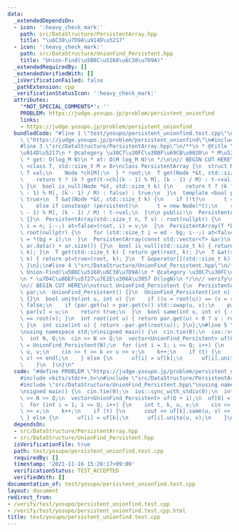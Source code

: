 ```yaml
---
data:
  _extendedDependsOn:
  - icon: ':heavy_check_mark:'
    path: src/DataStructure/PersistentArray.hpp
    title: "\u6C38\u7D9A\u914D\u5217"
  - icon: ':heavy_check_mark:'
    path: src/DataStructure/UnionFind_Persistent.hpp
    title: "Union-Find(\u5B8C\u5168\u6C38\u7D9A)"
  _extendedRequiredBy: []
  _extendedVerifiedWith: []
  _isVerificationFailed: false
  _pathExtension: cpp
  _verificationStatusIcon: ':heavy_check_mark:'
  attributes:
    '*NOT_SPECIAL_COMMENTS*': ''
    PROBLEM: https://judge.yosupo.jp/problem/persistent_unionfind
    links:
    - https://judge.yosupo.jp/problem/persistent_unionfind
  bundledCode: "#line 1 \"test/yosupo/persistent_unionfind.test.cpp\"\n#define PROBLEM\
    \ \"https://judge.yosupo.jp/problem/persistent_unionfind\"\n#include <bits/stdc++.h>\n\
    #line 3 \"src/DataStructure/PersistentArray.hpp\"\n/**\n * @title \u6C38\u7D9A\
    \u914D\u5217\n * @category \u30C7\u30FC\u30BF\u69CB\u9020\n * M\u5206\u6728\n\
    \ * get: O(log_M N)\n * at: O(M log_M N)\n */\n\n// BEGIN CUT HERE\n\ntemplate\
    \ <class T, std::size_t M = 8>\nclass PersistentArray {\n  struct Node {\n   \
    \ T val;\n    Node *ch[M];\n  } * root;\n  T get(Node *&t, std::size_t k) {\n\
    \    return t ? (k ? get(t->ch[(k - 1) % M], (k - 1) / M) : t->val) : T();\n \
    \ }\n  bool is_null(Node *&t, std::size_t k) {\n    return t ? (k ? is_null(t->ch[(k\
    \ - 1) % M], (k - 1) / M) : false) : true;\n  }\n  template <bool persistent =\
    \ true>\n  T &at(Node *&t, std::size_t k) {\n    if (!t)\n      t = new Node();\n\
    \    else if constexpr (persistent)\n      t = new Node(*t);\n    return k ? at<persistent>(t->ch[(k\
    \ - 1) % M], (k - 1) / M) : t->val;\n  }\n\n public:\n  PersistentArray() : root(nullptr)\
    \ {}\n  PersistentArray(std::size_t n, T v) : root(nullptr) {\n    for (std::size_t\
    \ i = n; i--;) at<false>(root, i) = v;\n  }\n  PersistentArray(T *bg, T *ed) :\
    \ root(nullptr) {\n    for (std::size_t i = ed - bg; i--;) at<false>(root, i)\
    \ = *(bg + i);\n  }\n  PersistentArray(const std::vector<T> &ar)\n      : PersistentArray(ar.data(),\
    \ ar.data() + ar.size()) {}\n  bool is_null(std::size_t k) { return is_null(root,\
    \ k); }\n  T get(std::size_t k) { return get(root, k); }\n  T &at(std::size_t\
    \ k) { return at<true>(root, k); }\n  T &operator[](std::size_t k) { return at(k);\
    \ }\n};\n#line 4 \"src/DataStructure/UnionFind_Persistent.hpp\"\n/**\n * @title\
    \ Union-Find(\u5B8C\u5168\u6C38\u7D9A)\n * @category \u30C7\u30FC\u30BF\u69CB\u9020\
    \n * \u7D4C\u8DEF\u5727\u7E2E\u306A\u3057 O(logN)\n */\n// verify\u7528:\n// https://atcoder.jp/contests/code-thanks-festival-2017/tasks/code_thanks_festival_2017_h\n\
    \n// BEGIN CUT HERE\n\nstruct UnionFind_Persistent {\n  PersistentArray<int, 64>\
    \ par;\n  UnionFind_Persistent() {}\n  UnionFind_Persistent(int n) : par(n, -1)\
    \ {}\n  bool unite(int u, int v) {\n    if ((u = root(u)) == (v = root(v))) return\
    \ false;\n    if (par.get(u) > par.get(v)) std::swap(u, v);\n    par[u] += par.get(v),\
    \ par[v] = u;\n    return true;\n  }\n  bool same(int u, int v) { return root(u)\
    \ == root(v); }\n  int root(int u) { return par.get(u) < 0 ? u : root(par.get(u));\
    \ }\n  int size(int u) { return -par.get(root(u)); }\n};\n#line 5 \"test/yosupo/persistent_unionfind.test.cpp\"\
    \nusing namespace std;\n\nsigned main() {\n  cin.tie(0);\n  ios::sync_with_stdio(0);\n\
    \  int N, Q;\n  cin >> N >> Q;\n  vector<UnionFind_Persistent> uf(Q + 1);\n  uf[0]\
    \ = UnionFind_Persistent(N);\n  for (int i = 1; i <= Q; i++) {\n    int t, k,\
    \ u, v;\n    cin >> t >> k >> u >> v;\n    k++;\n    if (t) {\n      cout << uf[k].same(u,\
    \ v) << endl;\n    } else {\n      uf[i] = uf[k];\n      uf[i].unite(u, v);\n\
    \    }\n  }\n}\n"
  code: "#define PROBLEM \"https://judge.yosupo.jp/problem/persistent_unionfind\"\n\
    #include <bits/stdc++.h>\n#include \"src/DataStructure/PersistentArray.hpp\"\n\
    #include \"src/DataStructure/UnionFind_Persistent.hpp\"\nusing namespace std;\n\
    \nsigned main() {\n  cin.tie(0);\n  ios::sync_with_stdio(0);\n  int N, Q;\n  cin\
    \ >> N >> Q;\n  vector<UnionFind_Persistent> uf(Q + 1);\n  uf[0] = UnionFind_Persistent(N);\n\
    \  for (int i = 1; i <= Q; i++) {\n    int t, k, u, v;\n    cin >> t >> k >> u\
    \ >> v;\n    k++;\n    if (t) {\n      cout << uf[k].same(u, v) << endl;\n   \
    \ } else {\n      uf[i] = uf[k];\n      uf[i].unite(u, v);\n    }\n  }\n}\n"
  dependsOn:
  - src/DataStructure/PersistentArray.hpp
  - src/DataStructure/UnionFind_Persistent.hpp
  isVerificationFile: true
  path: test/yosupo/persistent_unionfind.test.cpp
  requiredBy: []
  timestamp: '2021-11-16 15:28:17+09:00'
  verificationStatus: TEST_ACCEPTED
  verifiedWith: []
documentation_of: test/yosupo/persistent_unionfind.test.cpp
layout: document
redirect_from:
- /verify/test/yosupo/persistent_unionfind.test.cpp
- /verify/test/yosupo/persistent_unionfind.test.cpp.html
title: test/yosupo/persistent_unionfind.test.cpp
---
```

